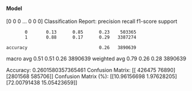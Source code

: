 #### Model
[0 0 0 ... 0 0 0]
Classification Report:
              precision    recall  f1-score   support

           0       0.13      0.85      0.23    503365
           1       0.88      0.17      0.29   3387274

    accuracy                           0.26   3890639
   macro avg       0.51      0.51      0.26   3890639
weighted avg       0.79      0.26      0.28   3890639

Accuracy: 0.2601580357365461
Confusion Matrix:
[[ 426475   76890]
 [2801568  585706]]
Confusion Matrix (%):
[[10.96156698  1.97628205]
 [72.00791438 15.05423659]]
